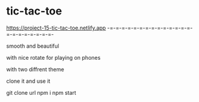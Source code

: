 # tic-tac-toe 
https://project-15-tic-tac-toe.netlify.app
-=-=-=-=-=-=-=-=-=-=-=-=-=-=-=-=-=-=-=-=-=-=-

smooth and beautiful

with nice rotate for playing on phones

with two diffrent theme


clone it and use it 

git clone url 
npm i
npm start
